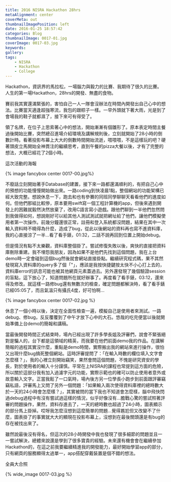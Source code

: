 ```yaml
---
title: 2016 NISRA Hackathon 28hrs
metaAlignment: center
coverMeta: out
thumbnailImagePosition: left
date: 2016-01-25 18:57:42
categories: Blog
thumbnailImage: 0017-01.jpg
coverImage: 0017-03.jpg
keywords:
gallery:
tags:
	- NISRA
	- Hackathon
	- College
---
```

Hackathon，資訊界的馬拉松，一場腦力與毅力的比賽、我期待了很久的比賽。人生的第一場Hackathon，28hrs的開發、無盡的食物。
<!-- more -->
賽前我其實還滿緊張的，害怕自己一人一隊會沒辦法在時間內開發出自己心中的想法。比賽當天適逢超強寒流，我包的跟粽子一樣。一早外頭就下著大雨，光是到了會場我的鞋子就都濕了，接下來可有得受了。

領了名牌，在位子上思索著心中的想法，開始漸漸有個雛形了。原本表定時間主餐過後開始比賽，突然總召進場介紹環境及講解規則後，立刻就開始了28小時的倒數計時。看著投影布幕上大大的倒數時間開始流逝，喂喂喂，不是這樣玩的吧？硬著頭皮立馬開始全神貫注的繼續思考，直到午餐的pizza大餐以後，才有了完整的想法，大概已經花了2個小時。

這次活動的海報

{% image fancybox center 0017-00.jpg%}

不廢話立刻開始著手Database的建置，接下來一路都還滿順利的，有把自己心中的預想的功能慢慢開始做出來。一路coding到快凌晨1點，整個網站的功能架構已經大致完整。想說休息一下，跑去和也有參賽的同班同學聊聊天看看他們的進度如何。但他們那組比較慘，原本要用swift寫一個工程計算機的app，但後來遇到開發上的困難就毅然決然放棄了，改用C語言寫小遊戲。跟他們聊到一半他們忽然問到我做得如何，想說剛好可以給其他人測試測試就把網址給了他們，讓他們模擬使用者第一次操作。前幾分鐘還很正常，註冊和登入系統都沒問題，結果在其中一次輸入資料時不曉得為什麼，造成了bug，從此以後網站的資料再也寫不進資料庫，我的心直接涼了一半...看了看手錶，01:32，二話不說再回到位置上開始debug。

但是情況有點不太樂觀，資料庫整個掛了。嘗試修復失敗以後，爽快的直接把資料庫刪除重建。我不埋怨我朋友，因為如果不是他們先找到這個問題，我在上台demo時一定會碰到這個bug然後就會網站直接掛點。繼續研究程式碼，果不其然發現寫入資料庫的query多了個「"」，應該是我按快捷鍵按太快不小心打上去的，資料庫error的訊息可能也被其他網頁元素蓋過去。另外還發現了幾個驗證session的盲點，這下放心了，知道問題所在就好辦事了。再度看了看手錶，03:12，還來得及修改。就這樣一路修bug還有無數次的檢查，確定問題都解決時，看了看手錶已經05:05了，而且氣溫只有攝氏4度，好可怕啊...  

{% image fancybox center 0017-02.jpg %}

休息了一個小時以後，決定在全面性檢查一遍，模擬自己是使用者來測試。一路debug、修bug，反反覆覆到了中午才放下心中的大石。悠哉的吃完便當以後就開始準備上台demo的簡報和講稿。

當最後開發時間正式結束時，場內已經出現了許多學長姐及評審們，說會不緊張絕對是騙人的，台下都是這領域的精英，而我要在他們前面demo我的作品。在講解簡報的過程其實沒什麼，重點是demo時間，實際搬出我的網站來進行操作，很怕又出現什麼bug搞死整個網站。這時評審提問了：「在輸入時數的欄位填入文字會怎麼樣？」，我的心裡立刻開始竊笑，果然會問這個問題，不愧是研究資安的學長，對於使用者的輸入十分謹慎。平常在上NISRA的課程也常提到這方面的危險，所以關於這部分我有加入過濾字元的功能，實際示範也的確可以防止使用者意外或故意輸入文字。正當我鬆了一口氣時，場內後方另一位學長小跑步到前面跟評審竊竊私語，評審馬上又問了另外一個問題：「如果輸入兩次使得資料庫裡的總時數大於一天的24小時會怎麼樣？」，其實被問的當下我也不知道會怎麼樣，腦中飛快閃過debug過程中有沒有嘗試過這樣的情況，似乎好像沒有...膽戰心驚的嘗試照著評審的問題操作，果然，資料存進去了，一天的總時數也超過了24小時，圖表顯示的部分馬上掛掉。哎呀我怎麼沒想到這麼簡單的問題...覺得尷尬但又改變不了什麼，圖表掛了的事實就大大的顯現在投影布幕上，沒想到在最後關頭還是有bug的存在被找出來了。

雖然說最後沒有得名，但這次的28小時開發中我也發現了很多細節的問題並且一一嘗試解決，總體來說還是學到了很多寶貴的經驗。未來還有機會會在繼續參加Hackathon的，在這之前我要繼續精進我的開發能力，最好開始學習app的部分，只有網頁的服務顯得太過單一，app搭配穿戴裝置是個不錯的想法。

全員大合照

{% wide_image 0017-03.jpg %}